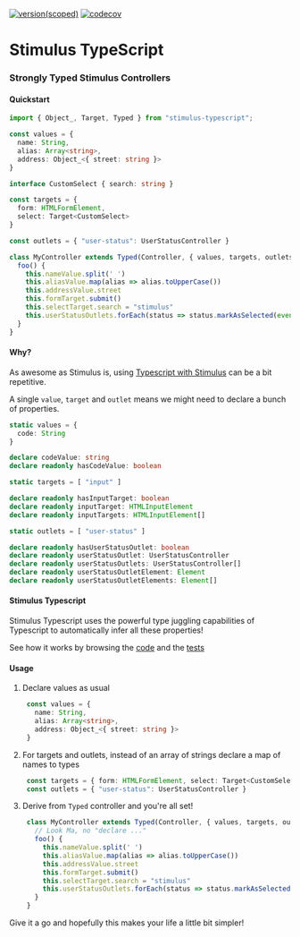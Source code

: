 [![version(scoped)](https://img.shields.io/npm/v/stimulus-typescript.svg)](https://www.npmjs.com/package/stimulus-typescript)
[![codecov](https://codecov.io/gh/ajaishankar/stimulus-typescript/graph/badge.svg?token=DJDS9JSC3M)](https://codecov.io/gh/ajaishankar/stimulus-typescript)

# Stimulus TypeScript

### Strongly Typed Stimulus Controllers

#### Quickstart

```ts
import { Object_, Target, Typed } from "stimulus-typescript";

const values = {
  name: String,
  alias: Array<string>,
  address: Object_<{ street: string }>
}

interface CustomSelect { search: string }

const targets = {
  form: HTMLFormElement,
  select: Target<CustomSelect>
}

const outlets = { "user-status": UserStatusController }

class MyController extends Typed(Controller, { values, targets, outlets }) {
  foo() {
    this.nameValue.split(' ')
    this.aliasValue.map(alias => alias.toUpperCase())
    this.addressValue.street
    this.formTarget.submit()
    this.selectTarget.search = "stimulus"
    this.userStatusOutlets.forEach(status => status.markAsSelected(event))
  }
}
```
#### Why?

As awesome as Stimulus is, using [Typescript with Stimulus](https://stimulus.hotwired.dev/reference/using-typescript) can be a bit repetitive.

A single `value`, `target` and `outlet` means we might need to declare a bunch of properties.

```ts
static values = {
  code: String
}

declare codeValue: string
declare readonly hasCodeValue: boolean

static targets = [ "input" ]

declare readonly hasInputTarget: boolean
declare readonly inputTarget: HTMLInputElement
declare readonly inputTargets: HTMLInputElement[]

static outlets = [ "user-status" ]

declare readonly hasUserStatusOutlet: boolean
declare readonly userStatusOutlet: UserStatusController
declare readonly userStatusOutlets: UserStatusController[]
declare readonly userStatusOutletElement: Element
declare readonly userStatusOutletElements: Element[]
```

#### Stimulus Typescript

Stimulus Typescript uses the powerful type juggling capabilities of Typescript to automatically infer all these properties!

See how it works by browsing the [code](./src/index.ts) and the [tests](./src/index.test.ts)

#### Usage

1. Declare values as usual  
   
   ```ts
    const values = {
      name: String,
      alias: Array<string>,
      address: Object_<{ street: string }>
    }
   ```
2. For targets and outlets, instead of an array of strings declare a map of names to types  
   
   ```ts
    const targets = { form: HTMLFormElement, select: Target<CustomSelect> }
    const outlets = { "user-status": UserStatusController }
   ```
3. Derive from `Typed` controller and you're all set!  
   
   ```ts
    class MyController extends Typed(Controller, { values, targets, outlets }) {
      // Look Ma, no "declare ..."
      foo() {
        this.nameValue.split(' ')
        this.aliasValue.map(alias => alias.toUpperCase())
        this.addressValue.street
        this.formTarget.submit()
        this.selectTarget.search = "stimulus"
        this.userStatusOutlets.forEach(status => status.markAsSelected(event))
      }
    }
   ```

Give it a go and hopefully this makes your life a little bit simpler!
